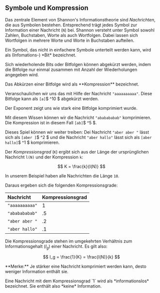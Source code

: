 ## Symbole und Kompression

Das zentrale Element von Shannon's Informationstheorie sind *Nachrichten*, die aus Symbolen bestehen. Entsprechend trägt jedes Symbol zur Information einer Nachricht (`N`) bei. Shannon versteht unter Symbol sowohl Zahlen, Buchstaben, Worte als auch Wortfolgen. Dabei lassen sich Wortfolgen in mehrere Worte und Worte in Buchstaben aufteilen. 

<p class="alert alert-primary" markdown="1">
Ein Symbol, das nicht in einfachere Symbole unterteilt werden kann, wird als (Infomations-) *Bit* bezeichnet.
</p>

Sich wiederholende Bits oder Bitfolgen können abgekürzt werden, indem die Bitfolge nur einmal zusammen mit Anzahl der Wiederholungen angegeben wird. 

<p class="alert alert-primary" markdown="1">
Das Abkürzen einer Bitfolge wird als **Kompression** bezeichnet.
</p>

Veranschaulichen wir uns das mit Hilfe der Nachricht `"aaaaaaaaaa"`. Diese Bitfolge kann als `[a]`$ ^10 $ abgekürzt werden. 

Der Exponent zeigt uns wie stark eine Bitfolge komprimiert wurde. 

Mit diesem Wissen können wir die Nachricht `"ababababab"` komprimieren. Die Kompression ist in diesem Fall `[ab]`$ ^5 $. 

Dieses Spiel können wir weiter treiben: Dei Nachricht `"aber aber "` lässt sich als `[aber ]`$ ^2 $ und die Nachricht `"aber hallo"` lässt sich als `[aber hallo]`$ ^1 $ komprimieren.

Der *Kompressionsgrad* (`K`) ergibt sich aus der Länge der ursprünglichen Nachricht `l(N)` und der Kompression `k`: 

$$
K = \frac{k}{l(N)}
$$

In unserem Beispiel haben alle Nachrichten die Länge `10`. 

Daraus ergeben sich die folgenden Kompressionsgrade: 

| Nachricht | Kompressionsgrad |
| :--- | :--- |
| `"aaaaaaaaaa"` | 1 |
| `"ababababab"` | .5 |
| `"aber aber "` | .2 |
| `"aber hallo"` | .1 |

Die Kompressionsgrade stehen im umgekehrten Verhältnis zum Informationsgehalt ($I_g$) einer Nachricht. Es gilt also: 

$$
I_g = \frac{1}{K} = \frac{l(N)}{k}
$$

<p class="alert alert-success" markdown="1">
**Merke:** Je stärker eine Nachricht komprimiert werden kann, desto weniger Information enthält sie. 
</p>

<p class="alert alert-primary" markdown="1">
Eine Nachricht mit dem Kompressionsgrad `1` wird als *informationslos* bezeichnet. Sie enthält also *keine* Information.
</p>
